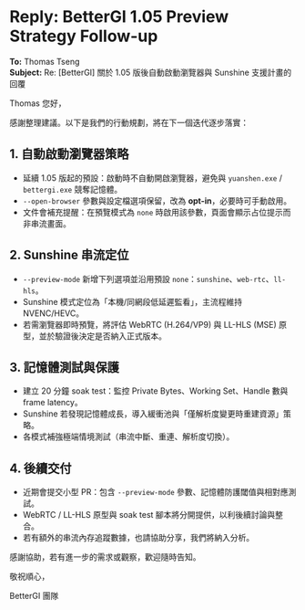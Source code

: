 # Reply: BetterGI 1.05 Preview Strategy Follow-up

**To:** Thomas Tseng  
**Subject:** Re: [BetterGI] 關於 1.05 版後自動啟動瀏覽器與 Sunshine 支援計畫的回覆

Thomas 您好，

感謝整理建議。以下是我們的行動規劃，將在下一個迭代逐步落實：

## 1. 自動啟動瀏覽器策略
- 延續 1.05 版起的預設：啟動時不自動開啟瀏覽器，避免與 `yuanshen.exe` / `bettergi.exe` 競奪記憶體。  
- `--open-browser` 參數與設定檔選項保留，改為 **opt-in**，必要時可手動啟用。  
- 文件會補充提醒：在預覽模式為 `none` 時啟用該參數，頁面會顯示占位提示而非串流畫面。

## 2. Sunshine 串流定位
- `--preview-mode` 新增下列選項並沿用預設 `none`：`sunshine`、`web-rtc`、`ll-hls`。  
- Sunshine 模式定位為「本機/同網段低延遲監看」，主流程維持 NVENC/HEVC。  
- 若需瀏覽器即時預覽，將評估 WebRTC (H.264/VP9) 與 LL-HLS (MSE) 原型，並於驗證後決定是否納入正式版本。

## 3. 記憶體測試與保護
- 建立 20 分鐘 soak test：監控 Private Bytes、Working Set、Handle 數與 frame latency。  
- Sunshine 若發現記憶體成長，導入緩衝池與「僅解析度變更時重建資源」策略。  
- 各模式補強極端情境測試（串流中斷、重連、解析度切換）。

## 4. 後續交付
- 近期會提交小型 PR：包含 `--preview-mode` 參數、記憶體防護閾值與相對應測試。  
- WebRTC / LL-HLS 原型與 soak test 腳本將分開提供，以利後續討論與整合。  
- 若有額外的串流內存追蹤數據，也請協助分享，我們將納入分析。

感謝協助，若有進一步的需求或觀察，歡迎隨時告知。

敬祝順心，

BetterGI 團隊
